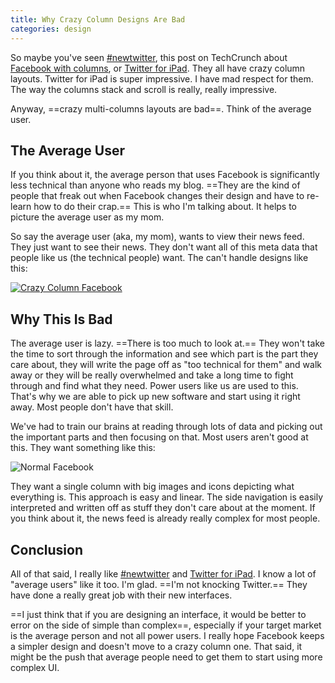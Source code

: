 ```yaml
---
title: Why Crazy Column Designs Are Bad
categories: design
---
```


So maybe you've seen [#newtwitter][], this post on TechCrunch about [Facebook with columns](http://techcrunch.com/2010/04/21/facebook-design/), or [Twitter for iPad][]. They all have crazy column layouts. Twitter for iPad is super impressive. I have mad respect for them. The way the columns stack and scroll is really, really impressive.

Anyway, ==crazy multi-columns layouts are bad==. Think of the average user.

## The Average User

If you think about it, the average person that uses Facebook is significantly less technical than anyone who reads my blog. ==They are the kind of people that freak out when Facebook changes their design and have to re-learn how to do their crap.== This is who I'm talking about. It helps to picture the average user as my mom.

So say the average user (aka, my mom), wants to view their news feed. They just want to see their news. They don't want all of this meta data that people like us (the technical people) want. The can't handle designs like this:

[![Crazy Column Facebook](2B1N2O450z040y200F1L1X3e0W2r2r2p.png)](http://techcrunch.com/2010/04/21/facebook-design/)

## Why This Is Bad

The average user is lazy. ==There is too much to look at.== They won't take the time to sort through the information and see which part is the part they care about, they will write the page off as "too technical for them" and walk away or they will be really overwhelmed and take a long time to fight through and find what they need. Power users like us are used to this. That's why we are able to pick up new software and start using it right away. Most people don't have that skill.

We've had to train our brains at reading through lots of data and picking out the important parts and then focusing on that. Most users aren't good at this. They want something like this:

![Normal Facebook](203b2s1r1v2u1u3q183t2d1I2F3B3a0w.png)

They want a single column with big images and icons depicting what everything is. This approach is easy and linear. The side navigation is easily interpreted and written off as stuff they don't care about at the moment. If you think about it, the news feed is already really complex for most people.

## Conclusion

All of that said, I really like [#newtwitter][] and [Twitter for iPad][]. I know a lot of "average users" like it too. I'm glad. ==I'm not knocking Twitter.== They have done a really great job with their new interfaces.

==I just think that if you are designing an interface, it would be better to error on the side of simple than complex==, especially if your target market is the average person and not all power users. I really hope Facebook keeps a simpler design and doesn't move to a crazy column one. That said, it might be the push that average people need to get them to start using more complex UI.

[#newtwitter]: http://blog.twitter.com/2010/09/better-twitter.html
[Twitter for iPad]: http://itunes.apple.com/us/app/twitter/id333903271?mt=8
